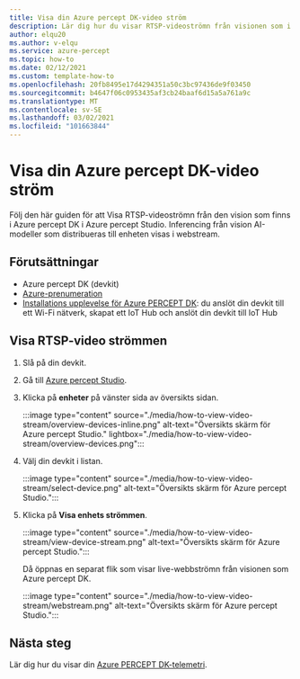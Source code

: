 ```yaml
---
title: Visa din Azure percept DK-video ström
description: Lär dig hur du visar RTSP-videoströmn från visionen som i Azure percept DK
author: elqu20
ms.author: v-elqu
ms.service: azure-percept
ms.topic: how-to
ms.date: 02/12/2021
ms.custom: template-how-to
ms.openlocfilehash: 20fb8495e17d4294351a50c3bc97436de9f03450
ms.sourcegitcommit: b4647f06c0953435af3cb24baaf6d15a5a761a9c
ms.translationtype: MT
ms.contentlocale: sv-SE
ms.lasthandoff: 03/02/2021
ms.locfileid: "101663844"
---
```

# <a name="view-your-azure-percept-dks-rtsp-video-stream"></a>Visa din Azure percept DK-video ström

Följ den här guiden för att Visa RTSP-videoströmn från den vision som finns i Azure percept DK i Azure percept Studio. Inferencing från vision AI-modeller som distribueras till enheten visas i webstream.

## <a name="prerequisites"></a>Förutsättningar

- Azure percept DK (devkit)
- [Azure-prenumeration](https://azure.microsoft.com/free/)
- [Installations upplevelse för Azure PERCEPT DK](./quickstart-percept-dk-set-up.md): du anslöt din devkit till ett Wi-Fi nätverk, skapat ett IoT Hub och anslöt din devkit till IoT Hub

## <a name="view-the-rtsp-video-stream"></a>Visa RTSP-video strömmen

1. Slå på din devkit.

1. Gå till [Azure percept Studio](https://go.microsoft.com/fwlink/?linkid=2135819).

1. Klicka på **enheter** på vänster sida av översikts sidan.

    :::image type="content" source="./media/how-to-view-video-stream/overview-devices-inline.png" alt-text="Översikts skärm för Azure percept Studio." lightbox="./media/how-to-view-video-stream/overview-devices.png":::

1. Välj din devkit i listan.

    :::image type="content" source="./media/how-to-view-video-stream/select-device.png" alt-text="Översikts skärm för Azure percept Studio.":::

1. Klicka på **Visa enhets strömmen**.

    :::image type="content" source="./media/how-to-view-video-stream/view-device-stream.png" alt-text="Översikts skärm för Azure percept Studio.":::

    Då öppnas en separat flik som visar live-webbströmn från visionen som Azure percept DK.

    :::image type="content" source="./media/how-to-view-video-stream/webstream.png" alt-text="Översikts skärm för Azure percept Studio.":::

## <a name="next-steps"></a>Nästa steg

Lär dig hur du visar din [Azure PERCEPT DK-telemetri](./how-to-view-telemetry.md).
